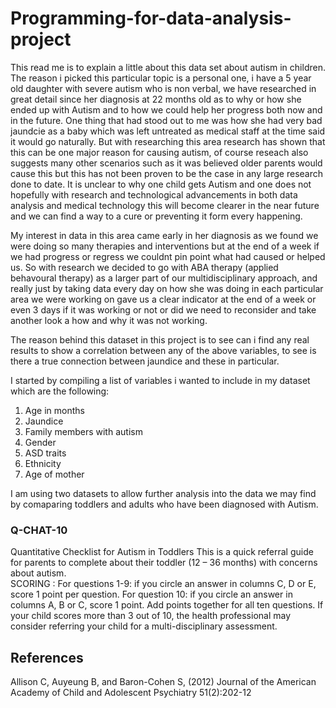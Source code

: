 # Programming-for-data-analysis-project

This read me is to explain a little about this data set about autism in children. The reason i picked this particular topic is a personal one, i have a 5 year old daughter with severe autism who is non verbal, we have researched in great detail since her diagnosis at 22 months old as to why or how she ended up with Autism and to how we could help her progress both now and in the future. One thing that had stood out to me was how she had very bad jaundcie as a baby which was left untreated as medical staff at the time said it would go naturally. But with researching this area research has shown that this can be one major reason for causing autism, of course reseach also suggests many other scenarios such as it was believed older parents would cause this but this has not been proven to be the case in any large research done to date. It is unclear to why one child gets Autism and one does not hopefully with research and technological advancements in both data analysis and medical technology this will become clearer in the near future and we can find a way to a cure or preventing it form every happening.

My interest in data in this area came early in her diagnosis as we found we were doing so many therapies and interventions but at the end of a week if we had progress or regress we couldnt pin point what had caused or helped us. So with research we decided to go with ABA therapy (applied behavoural therapy) as a larger part of our multidisciplinary approach, and really just by taking data every day on how she was doing in each particular area we were working on gave us a clear indicator at the end of a week or even 3 days if it was working or not or did we need to reconsider and take another look a how and why it was not working. 

The reason behind this dataset in this project is to see can i find any real results to show a correlation between any of the above variables, to see is there a true connection between jaundice and these in particular. 

I started by compiling a list of variables i wanted to include in my dataset which are the following:

1. Age in months
2. Jaundice
3. Family members with autism
4. Gender
5. ASD traits
6. Ethnicity
7. Age of mother

I am using two datasets to allow further analysis into the data we may find by comaparing toddlers and adults who have been diagnosed with Autism.




### Q-CHAT-10
Quantitative Checklist for Autism in Toddlers 
This is a quick referral guide for parents to complete about their toddler (12 – 36 months) with concerns about autism.  
SCORING
: For questions 1-9: if you circle an answer in columns C, D or E, score 1 point per question. For question 10: if you 
circle an answer in columns A, B or C, score 1 point. Add points together for all ten questions. If your child scores more than 3 out of 10, the health professional may consider referring your child for a multi-disciplinary assessment.  







## References
 Allison C, Auyeung B, and Baron-Cohen S, (2012) 
Journal of the American Academy of Child and Adolescent Psychiatry
 51(2):202-12
